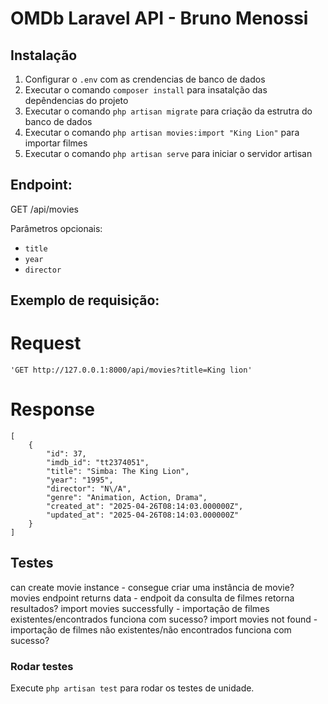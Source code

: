 # OMDb Laravel API - Bruno Menossi

## Instalação
1. Configurar o `.env` com as crendencias de banco de dados
2. Executar o comando `composer install` para insatalção das depêndencias do projeto
3. Executar o comando `php artisan migrate` para criação da estrutra do banco de dados
4. Executar o comando `php artisan movies:import "King Lion"` para importar filmes
5. Executar o comando `php artisan serve` para iniciar o servidor artisan

## Endpoint:
 GET /api/movies

Parâmetros opcionais:
- `title`
- `year`
- `director`

## Exemplo de requisição:
   # Request
    'GET http://127.0.0.1:8000/api/movies?title=King lion'
   # Response
    [
        {
            "id": 37,
            "imdb_id": "tt2374051",
            "title": "Simba: The King Lion",
            "year": "1995",
            "director": "N\/A",
            "genre": "Animation, Action, Drama",
            "created_at": "2025-04-26T08:14:03.000000Z",
            "updated_at": "2025-04-26T08:14:03.000000Z"
        }
    ]

## Testes
  can create movie instance - consegue criar uma instância de movie?
  movies endpoint returns data - endpoit da consulta de filmes retorna resultados?
  import movies successfully - importação de filmes existentes/encontrados funciona com sucesso?
  import movies not found   - importação de filmes não existentes/não encontrados funciona com sucesso?

### Rodar testes
  Execute `php artisan test` para rodar os testes de unidade.
